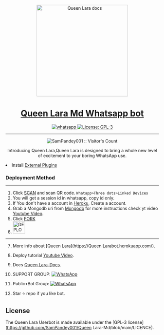   
<p align="center">  
  <a href="https://citel.vercel.app/">
    <img alt="Queen Lara docs" height="300" src="https://github.com/OminduAnjane/Queen-Lara-Md/blob/main/assets/images/20230308_190424.jpg">
    <h1 align="center">Queen Lara Md Whatsapp bot</h1>
  </a>
</p>
   
<p align="center">

  <a aria-label="Join our chats" href="https://chat.whatsapp.com/Bl2F9UTVU4CBfZU6eVnrbCl" target="_blank">
    <img alt="whatsapp" src="https://img.shields.io/badge/Join Group-25D366?style=for-the-badge&logo=whatsapp&logoColor=white" />
  </a>
 
  <a aria-label="Queen Lara is free to use" href="https://github.com/SamPandey001/QueenLara-Md/blob/main/LICENCE" target="_blank">
    <img alt="License: GPL-3" src="https://badges.frapsoft.com/os/gpl/gpl.png?v=103)](https://opensource.org/licenses/GPL-3.0/" target="_blank" />
  </a>
</p>


---

<p align="center"><img src="https://profile-counter.glitch.me/{SamPandey001}/count.svg" alt="SamPandey001 :: Visitor's Count" /></p>

  <p align="center"> Introducing Queen Lara,Queen Lara is designed to bring a whole new level of excitement to your boring WhatsApp use. </p

- Install [External Plugins](https://github.com/SamPandey001/QueenLara-Plugins)
### Deployment Method
---
1. Click [SCAN](https://QueenLarabot.herokuapp.com/session) and scan QR code. `Whatapp>Three dots>Linked Devices`
2. You will get a session id in whatsapp, copy id only.
3. If You don't have a account in [Heroku](https://signup.heroku.com/), Create a account.
4.  Grab a Mongodb uri from [Mongodb](https://signup.mongodb.com) for more instructions check yt video [Youtube Video](https://youtu.be/4u0uv3IiAAc).
5. Click [FORK](https://github.com/SamPandey001/QueenLara-MD/fork)
6.  <a href="https://QueenLarabot.herokuapp.com/deploy">
    <img alt="DEPLOY on Heroku" height="40" src="https://www.herokucdn.com/deploy/button.svg">
  </a>
  
---
7. More info about [Queen Lara](https://Queen Larabot.herokuapp.com/).
8. Deploy tutorial [Youtube Video](https://www.youtube.com/watch?v=7YWI50BDO5o).
9. Docs [Queen Lara-Docs](https://citel.vercel.app/).

10. SUPPORT GROUP: <a href="https://chat.whatsapp.com/Bl2F9UTVU4CBfZU6eVnrbCl"><img alt="WhatsApp" src="https://camo.githubusercontent.com/2157131829ac512183ee8f8b6c6f803688a4cc66a2e686602844e80478401a7c/68747470733a2f2f696d672e736869656c64732e696f2f62616467652f4a6f696e2047726f75702d3235443336363f7374796c653d666f722d7468652d6261646765266c6f676f3d7768617473617070266c6f676f436f6c6f723d7768697465"/></a>

11. Public•Bot Group: <a href="https://chat.whatsapp.com/KWWFhiP1yNn2Sc9TDZpHXJ"><img alt="WhatsApp" src="https://camo.githubusercontent.com/2157131829ac512183ee8f8b6c6f803688a4cc66a2e686602844e80478401a7c/68747470733a2f2f696d672e736869656c64732e696f2f62616467652f4a6f696e2047726f75702d3235443336363f7374796c653d666f722d7468652d6261646765266c6f676f3d7768617473617070266c6f676f436f6c6f723d7768697465"/></a>
12. Star ⭐ repo if you like bot.


## License

The Queen Lara Userbot is made available under the [GPL-3 license](https://github.com/SamPandey001/Queen Lara-Md/blob/main/LICENCE). 
